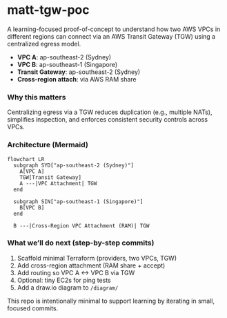 # matt-tgw-poc

A learning-focused proof-of-concept to understand how two AWS VPCs in different regions can connect via an AWS Transit Gateway (TGW) using a centralized egress model.

- **VPC A**: ap-southeast-2 (Sydney)
- **VPC B**: ap-southeast-1 (Singapore)
- **Transit Gateway**: ap-southeast-2 (Sydney)
- **Cross-region attach**: via AWS RAM share

### Why this matters
Centralizing egress via a TGW reduces duplication (e.g., multiple NATs), simplifies inspection, and enforces consistent security controls across VPCs.

### Architecture (Mermaid)
```mermaid
flowchart LR
  subgraph SYD["ap-southeast-2 (Sydney)"]
    A[VPC A]
    TGW[Transit Gateway]
    A ---|VPC Attachment| TGW
  end

  subgraph SIN["ap-southeast-1 (Singapore)"]
    B[VPC B]
  end

  B ---|Cross-Region VPC Attachment (RAM)| TGW
```

### What we’ll do next (step-by-step commits)
1) Scaffold minimal Terraform (providers, two VPCs, TGW)
2) Add cross-region attachment (RAM share + accept)
3) Add routing so VPC A <-> VPC B via TGW
4) Optional: tiny EC2s for ping tests
5) Add a draw.io diagram to `/diagram/`

This repo is intentionally minimal to support learning by iterating in small, focused commits.